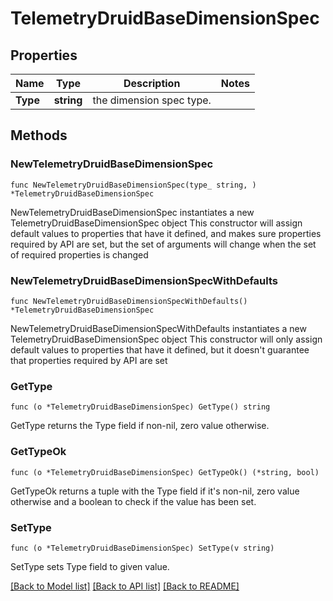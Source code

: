 # TelemetryDruidBaseDimensionSpec

## Properties

Name | Type | Description | Notes
------------ | ------------- | ------------- | -------------
**Type** | **string** | the dimension spec type. | 

## Methods

### NewTelemetryDruidBaseDimensionSpec

`func NewTelemetryDruidBaseDimensionSpec(type_ string, ) *TelemetryDruidBaseDimensionSpec`

NewTelemetryDruidBaseDimensionSpec instantiates a new TelemetryDruidBaseDimensionSpec object
This constructor will assign default values to properties that have it defined,
and makes sure properties required by API are set, but the set of arguments
will change when the set of required properties is changed

### NewTelemetryDruidBaseDimensionSpecWithDefaults

`func NewTelemetryDruidBaseDimensionSpecWithDefaults() *TelemetryDruidBaseDimensionSpec`

NewTelemetryDruidBaseDimensionSpecWithDefaults instantiates a new TelemetryDruidBaseDimensionSpec object
This constructor will only assign default values to properties that have it defined,
but it doesn't guarantee that properties required by API are set

### GetType

`func (o *TelemetryDruidBaseDimensionSpec) GetType() string`

GetType returns the Type field if non-nil, zero value otherwise.

### GetTypeOk

`func (o *TelemetryDruidBaseDimensionSpec) GetTypeOk() (*string, bool)`

GetTypeOk returns a tuple with the Type field if it's non-nil, zero value otherwise
and a boolean to check if the value has been set.

### SetType

`func (o *TelemetryDruidBaseDimensionSpec) SetType(v string)`

SetType sets Type field to given value.



[[Back to Model list]](../README.md#documentation-for-models) [[Back to API list]](../README.md#documentation-for-api-endpoints) [[Back to README]](../README.md)


